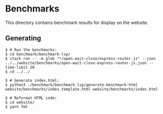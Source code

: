 # Benchmarks

This directory contains benchmark results for display on the website.

## Generating

    $ # Run the benchmarks:
    $ cd benchmark/benchmark-lsp/
    $ stack run -- -m glob "*/open-wait-close/express-router.js" --json ../../website/benchmarks/open-wait-close-express-router-js.json --time-limit 20
    $ cd ../../

    $ # Generate index.html:
    $ python3 ./benchmark/benchmark-lsp/generate-benchmark-html website/benchmarks/index.template.html website/benchmarks/index.html

    $ # Reformat HTML code:
    $ cd website/
    $ yarn fmt
